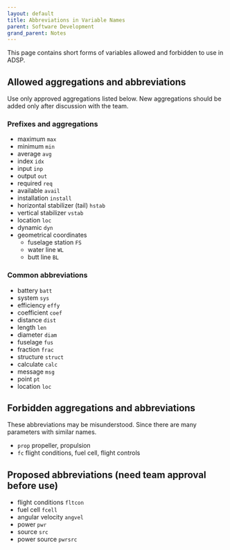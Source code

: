 ```yaml
---
layout: default
title: Abbreviations in Variable Names
parent: Software Development
grand_parent: Notes
---
```



This page contains short forms of variables allowed and forbidden to use in ADSP.

## Allowed aggregations and abbreviations

Use only approved aggregations listed below. New aggregations should be added only after discussion with the team.

### Prefixes and aggregations

- maximum `max`
- minimum `min`
- average `avg`
- index `idx`
- input `inp`
- output `out`
- required `req`
- available `avail`
- installation `install`
- horizontal stabilizer (tail) `hstab`
- vertical stabilizer `vstab`
- location `loc`
- dynamic `dyn`
- geometrical coordinates
  - fuselage station `FS`
  - water line `WL`
  - butt line `BL`

### Common abbreviations

- battery `batt`
- system `sys`
- efficiency `effy`
- coefficient `coef`
- distance `dist`
- length `len`
- diameter `diam`
- fuselage `fus`
- fraction `frac`
- structure `struct`
- calculate `calc`
- message `msg`
- point `pt`
- location `loc`

## Forbidden aggregations and abbreviations

These abbreviations may be misunderstood. Since there are many parameters with similar names.

- `prop` propeller, propulsion
- `fc` flight conditions, fuel cell, flight controls

## Proposed abbreviations (need team approval before use)

- flight conditions `fltcon`
- fuel cell `fcell`
- angular velocity `angvel`
- power `pwr`
- source `src`
- power source `pwrsrc`
